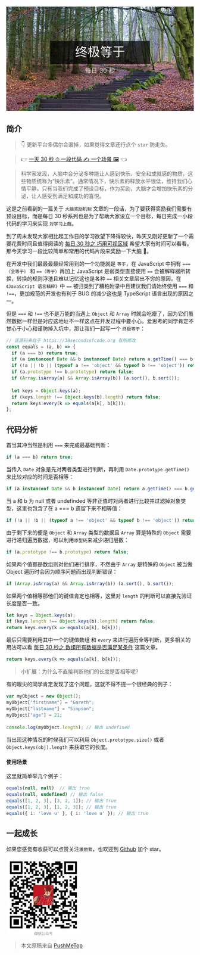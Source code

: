 <!-- # 终极等于 -->

![封面](https://raw.githubusercontent.com/pushmetop/resource/master/30-seconds-for-everyday/equals/poster.png)

## 简介

> 👇 更新平台多偶尔会漏掉，如果觉得文章还行点个 `star` 防走失。

> 👉 [一天 30 秒 ⏱ 一段代码 ✍️ 一个场景 🖼](https://github.com/pushmetop/30-seconds-for-everyday) 👈

> 科学家发现，人脑中会分泌多种能让人感到快乐、安全和成就感的物质，这些物质统称为“快乐素”。通常情况下，快乐素的释放水平很低，维持我们心情平静。只有当我们完成了预设目标，作为奖励，大脑才会增加快乐素的分泌，让人感受到满足和成功的喜悦。

这是之前看到的一篇关于 `大脑奖励机制` 文章的一段话，为了要获得奖励我们需要有预设目标，而是每日 30 秒系列也是为了帮助大家设立一个目标，每日完成一小段代码的学习来实现 `对学习上瘾`。

到了周末发现大家相比起工作日的学习欲望下降得较快，昨天又刚好更新了一个需要花费时间且值得阅读的 [每日 30 秒之 巧用可视区域](https://pushmetop.github.io/blog/element-is-visible-in-viewport-for-30-seconds) 希望大家有时间可以看看。那今天学习一段比较简单和常用的代码片段来奖励一下大脑 🧠。

在开发中我们最最最最经常用到的一个功能就是 `等于`，在 JavaScript 中拥有 `===（全等于）` 和 `==（等于）`再加上 JavaScript 是弱类型直接使用 `==` 会被解释器所转换，转换的规则浮渣且难以记忆这也是各种 `==` 相关文章层出不穷的原因。在 `《JavaScript 语言精粹》`中 `==` 被归类到了糟粕附录中且建议我们请始终使用 `===` 和 `!==`，更加规范的开发也有利于 BUG 的减少这也是 TypeScript 语言出现的原因之一。

<!-- more -->

但是 `===` 和 `!==` 也不是万能的当遇上 `Object` 和 `Array` 时就会吃瘪了，因为它们虽然数据一样但是对应这地址不一样这点在开发过程中要小心。爱思考的同学肯定不甘心于小心和谨防掉入坑中，那让我们一起写一个 `终极等于`：

```javascript
// 该源码来自于 https://30secondsofcode.org 有所修改
const equals = (a, b) => {
  if (a === b) return true;
  if (a instanceof Date && b instanceof Date) return a.getTime() === b.getTime();
  if (!a || !b || (typeof a !== 'object' && typeof b !== 'object')) return a === b;
  if (a.prototype !== b.prototype) return false;
  if (Array.isArray(a) && Array.isArray(b)) (a.sort(), b.sort());

  let keys = Object.keys(a);
  if (keys.length !== Object.keys(b).length) return false;
  return keys.every(k => equals(a[k], b[k]));
};
```

## 代码分析
 
首当其冲当然是利用 `===` 来完成最基础判断：

```javascript
if (a === b) return true;
```

当传入 `Date` 对象是先对两者类型进行判断，再利用 `Date.prototype.getTime()` 来比较对应的时间是否相等：

```javascript
if (a instanceof Date && b instanceof Date) return a.getTime() === b.getTime();
```

当 a 和 b 为 null 或者 undefinded 等非正值时对两者进行比较并过滤掉对象类型，这里也包含了在 a === b 遗留下来不相等值：

```javascript
if (!a || !b || (typeof a !== 'object' && typeof b !== 'object')) return a === b;
```

由于剩下来的便是 `Object` 和 `Array` 类型的数据且 `Array` 算是特殊的 `Object` 需要进行递归遍历数据，可以利用`原型链`来减少递归层数：

```javascript
if (a.prototype !== b.prototype) return false;
```

如果两个值都是数组则对他们进行排序，不然由于 `Array` 是特殊的 `Object` 被当做 Object 遍历时会因为顺序问题而出现判断错误：

```javascript
if (Array.isArray(a) && Array.isArray(b)) (a.sort(), b.sort());
```

如果两个值相等那他们的键值肯定也相等，这里对 `length` 的判断可以直接先验证长度是否一致。

```javascript
let keys = Object.keys(a);
if (keys.length !== Object.keys(b).length) return false;
return keys.every(k => equals(a[k], b[k]));
```

最后只需要利用其中一个的键值数组 和 `every` 来进行遍历全等判断，更多相关的用法可以看 [每日 30 秒之 数组所有数据是否满足某条件](https://pushmetop.github.io/blog/all-for-30-seconds-of-code/) 这篇文章。

```javascript
return keys.every(k => equals(a[k], b[k]));
```

> 小扩展：为什么不直接判断他们的长度是否相等呢?

有的眼尖的同学肯定发现了这个问题，这就不得不提一个很经典的例子：

```javascript
var myObject = new Object();
myObject["firstname"] = "Gareth";
myObject["lastname"] = "Simpson";
myObject["age"] = 21;

console.log(myObject.length); // 输出 undefined
```

当出现这种情况的时候我们可以利用 `Object.prototype.size()` 或者 `Object.keys(obj).length` 来获取它的长度。

#### 使用场景

这里就简单举几个例子：

```javascript
equals(null, null)  // 输出 true
equals(null, undefined) // 输出 false
equals([1, 2, 3], [3, 2, 1]); // 输出 true
equals([1, 2, 3], [1, 2, 3]); // 输出 true
equals({ i: 'love u' }, { i: 'love u' }); // 输出 true
```

## 一起成长

如果您感觉有收获可以点赞关注`激励我`，也欢迎到 [Github](https://github.com/pushmetop/30-seconds-for-everyday) 加个 star。

![微信公众号](https://raw.githubusercontent.com/pushmetop/resource/master/donate/pushmetop.png)

> 本文原稿来自 [PushMeTop](https://github.com/pushmetop)